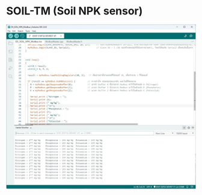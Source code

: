 # SOIL-TM (Soil NPK sensor)

![Soil NPK sensor](https://github.com/summation2009/Modbus-sensor/blob/main/EX_SOIL_NPK_Modbus/messageImage_1665113682350.jpg?raw=true "Screen shot")
